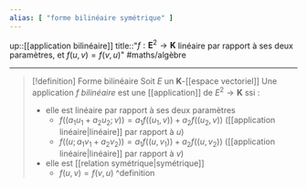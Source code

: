 ```yaml
---
alias: [ "forme bilinéaire symétrique" ]
---
```

up::[[application bilinéaire]]
title::"$f: \mathbf{E}^{2}\to \mathbf{K}$ linéaire par rapport à ses deux paramètres, et $f(u, v) = f(v, u)$"
#maths/algèbre

---

> [!definition] Forme bilinéaire
> Soit $E$ un $\mathbf{K}$-[[espace vectoriel]]
> Une application $f$ *bilinéaire* est une [[application]]  de $E^{2} \to \mathbf{K}$  ssi :
>  - elle est linéaire par rapport à ses deux paramètres
>      - $f((a_{1}u_{1} + a_{2}u_{2}; v)) = a_{1}f((u_{1}, v))+a_{2}f((u_{2}, v))$ ([[application linéaire|linéaire]] par rapport à $u$)
>      - $f((u; a_{1}v_{1}+a_{2}v_{2})) = a_{1}f((u, v_{1}))+a_{2}f((u,v_{2}))$ ([[application linéaire|linéaire]] par rapport à $v$)
>  - elle est [[relation symétrique|symétrique]]
>      - $f(u, v) = f(v, u)$
^definition

